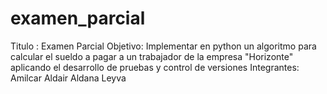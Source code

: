 # examen_parcial
Titulo : Examen Parcial
Objetivo: Implementar en python un algoritmo para calcular el sueldo a pagar a un
trabajador de la empresa "Horizonte" aplicando el desarrollo de pruebas
y control de versiones
Integrantes: Amilcar Aldair Aldana Leyva
